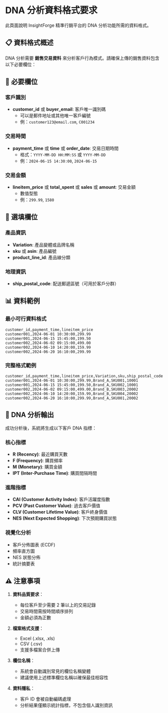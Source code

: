 # DNA 分析資料格式要求

此頁面說明 InsightForge 精準行銷平台的 DNA 分析功能所需的資料格式。

## 📋 資料格式概述

DNA 分析需要 **銷售交易資料** 來分析客戶行為模式。請確保上傳的銷售資料包含以下必要欄位：

## 🔧 必要欄位

### 客戶識別
- **customer_id** 或 **buyer_email**: 客戶唯一識別碼
  - 可以是郵件地址或其他唯一客戶編號
  - 例：`customer123@email.com`, `C001234`

### 交易時間
- **payment_time** 或 **time** 或 **order_date**: 交易日期時間
  - 格式：`YYYY-MM-DD HH:MM:SS` 或 `YYYY-MM-DD`
  - 例：`2024-06-15 14:30:00`, `2024-06-15`

### 交易金額
- **lineitem_price** 或 **total_spent** 或 **sales** 或 **amount**: 交易金額
  - 數值型態
  - 例：`299.99`, `1580`

## 🎯 選填欄位

### 產品資訊
- **Variation**: 產品變體或品牌名稱
- **sku** 或 **asin**: 產品編號
- **product_line_id**: 產品線分類

### 地理資訊
- **ship_postal_code**: 配送郵遞區號（可用於客戶分群）

## 📊 資料範例

### 最小可行資料格式
```csv
customer_id,payment_time,lineitem_price
customer001,2024-06-01 10:30:00,299.99
customer001,2024-06-15 15:45:00,199.50
customer002,2024-06-02 09:15:00,499.00
customer002,2024-06-10 14:20:00,159.99
customer002,2024-06-20 16:10:00,299.99
```

### 完整格式範例
```csv
customer_id,payment_time,lineitem_price,Variation,sku,ship_postal_code
customer001,2024-06-01 10:30:00,299.99,Brand_A,SKU001,10001
customer001,2024-06-15 15:45:00,199.50,Brand_A,SKU002,10001
customer002,2024-06-02 09:15:00,499.00,Brand_B,SKU003,20002
customer002,2024-06-10 14:20:00,159.99,Brand_B,SKU004,20002
customer002,2024-06-20 16:10:00,299.99,Brand_A,SKU001,20002
```

## 🚀 DNA 分析輸出

成功分析後，系統將生成以下客戶 DNA 指標：

### 核心指標
- **R (Recency)**: 最近購買天數
- **F (Frequency)**: 購買頻率 
- **M (Monetary)**: 購買金額
- **IPT (Inter-Purchase Time)**: 購買間隔時間

### 進階指標
- **CAI (Customer Activity Index)**: 客戶活躍度指數
- **PCV (Past Customer Value)**: 過去客戶價值
- **CLV (Customer Lifetime Value)**: 客戶終身價值
- **NES (Next Expected Shopping)**: 下次預期購買狀態

### 視覺化分析
- 客戶分佈圖表 (ECDF)
- 頻率直方圖
- NES 狀態分佈
- 統計摘要表

## ⚠️ 注意事項

1. **資料品質要求**：
   - 每位客戶至少需要 2 筆以上的交易記錄
   - 交易時間需按時間順序排列
   - 金額必須為正數

2. **檔案格式支援**：
   - Excel (.xlsx, .xls)
   - CSV (.csv)
   - 支援多檔案合併上傳

3. **欄位名稱**：
   - 系統會自動識別常見的欄位名稱變體
   - 建議使用上述標準欄位名稱以確保最佳相容性

4. **資料隱私**：
   - 客戶 ID 會被自動編碼處理
   - 分析結果僅顯示統計指標，不包含個人識別資訊 